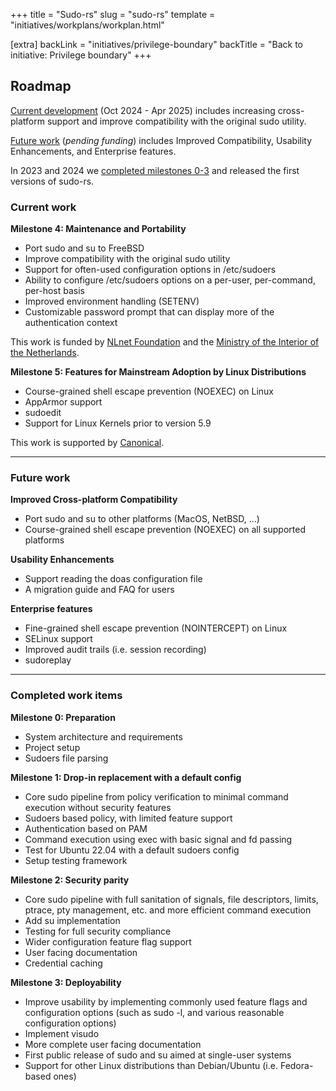 +++
title = "Sudo-rs"
slug = "sudo-rs"
template = "initiatives/workplans/workplan.html"

[extra]
backLink = "initiatives/privilege-boundary"
backTitle = "Back to initiative: Privilege boundary"
+++

## Roadmap

[Current development](#current-work) (Oct 2024 - Apr 2025) includes increasing cross-platform support and improve compatibility with the original sudo utility.

[Future work](#future-work) (*pending funding*) includes Improved Compatibility, Usability Enhancements, and Enterprise features.

In 2023 and 2024 we [completed milestones 0-3](#completed-work-items) and released the first versions of sudo-rs.

### Current work

**Milestone 4: Maintenance and Portability**

* Port sudo and su to FreeBSD
* Improve compatibility with the original sudo utility
* Support for often-used configuration options in /etc/sudoers
* Ability to configure /etc/sudoers options on a per-user, per-command, per-host basis
* Improved environment handling (SETENV)
* Customizable password prompt that can display more of the authentication context

This work is funded by [NLnet Foundation](https://nlnet.nl/project/sudo-rs/) and the [Ministry of the Interior of the Netherlands](https://www.government.nl/ministries/ministry-of-the-interior-and-kingdom-relations).

**Milestone 5: Features for Mainstream Adoption by Linux Distributions**

* Course-grained shell escape prevention (NOEXEC) on Linux
* AppArmor support
* sudoedit
* Support for Linux Kernels prior to version 5.9

This work is supported by [Canonical](https://discourse.ubuntu.com/t/carefully-but-purposefully-oxidising-ubuntu/56995).

--- 

### Future work

**Improved Cross-platform Compatibility**

* Port sudo and su to other platforms (MacOS, NetBSD, ...)
* Course-grained shell escape prevention (NOEXEC) on all supported platforms

**Usability Enhancements**

* Support reading the doas configuration file
* A migration guide and FAQ for users

**Enterprise features**

* Fine-grained shell escape prevention (NOINTERCEPT) on Linux
* SELinux support
* Improved audit trails (i.e. session recording)
* sudoreplay

--- 

### Completed work items

**Milestone 0: Preparation**

* System architecture and requirements
* Project setup
* Sudoers file parsing

**Milestone 1: Drop-in replacement with a default config**

* Core sudo pipeline from policy verification to minimal command execution without
security features
* Sudoers based policy, with limited feature support
* Authentication based on PAM
* Command execution using exec with basic signal and fd passing
* Test for Ubuntu 22.04 with a default sudoers config
* Setup testing framework

**Milestone 2: Security parity**

* Core sudo pipeline with full sanitation of signals, file descriptors, limits, ptrace, pty management, etc. and
more efficient command execution
* Add su implementation
* Testing for full security compliance
* Wider configuration feature flag support
* User facing documentation
* Credential caching

**Milestone 3: Deployability**

* Improve usability by implementing commonly used feature flags and configuration options (such as sudo -l, and various reasonable configuration options)
* Implement visudo
* More complete user facing documentation
* First public release of sudo and su aimed at single-user systems
* Support for other Linux distributions than Debian/Ubuntu (i.e. Fedora-based ones)

